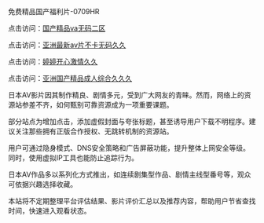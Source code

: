 免费精品国产福利片-0709HR

点击访问：<a href="https://heiliaoxqkkct.pages.dev">国产精品va无码二区</a>

点击访问：<a href="https://heiliao2dmwwy.pages.dev">亚洲最新av片不卡无码久久</a>

点击访问：<a href="https://heiliaowt0d7p.pages.dev">婷婷开心激情久久</a>

点击访问：<a href="https://heiliaoga6s9v.pages.dev">亚洲国产精品成人综合久久久</a>


日本AV影片因其制作精良、剧情多元，受到广大网友的青睐。然而，网络上的资源站参差不齐，如何甄别可靠资源成为一项重要课题。

部分站点为增加点击，添加虚假封面与夸张标题，甚至诱导用户下载不明程序。建议关注那些拥有正版合作授权、无跳转机制的资源站。

用户可通过隐身模式、DNS安全策略和广告屏蔽功能，提升整体上网安全等级。同时，使用虚拟IP工具也能防止追踪行为。

日本AV作品多以系列化方式推出，如连续剧集型作品、剧情主线型番号等，观众可依据兴趣选择收藏。

本站将不定期整理平台评估结果、影片评价汇总以及推荐内容，帮助用户节省查找时间，快速进入观看状态。

<span style="display:none;">[Canonical link]( https://github.com/lk20250709/343653 ）</span>
